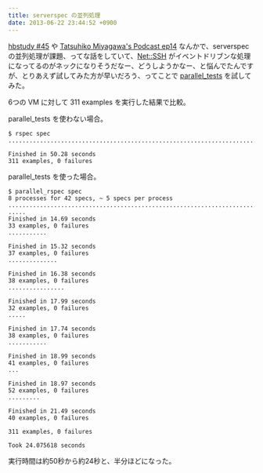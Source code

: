 ```yaml
---
title: serverspec の並列処理
date: 2013-06-22 23:44:52 +0900
---
```


[hbstudy #45](http://connpass.com/event/2580/) や [Tatsuhiko Miyagawa's Podcast ep14](http://podcast.bulknews.net/post/53587224871/ep14-docker-naoya-mizzy) なんかで、serverspec の並列処理が課題、ってな話をしていて、[Net::SSH](http://net-ssh.rubyforge.org/) がイベントドリブンな処理になってるのがネックになりそうだなー、どうしようかなー、と悩んでたんですが、とりあえず試してみた方が早いだろう、ってことで [parallel_tests](https://github.com/grosser/parallel_tests) を試してみた。

6つの VM に対して 311 examples を実行した結果で比較。

parallel_tests を使わない場合。

```
$ rspec spec
.......................................................................................................................................................................................................................................................................................................................

Finished in 50.28 seconds
311 examples, 0 failures
```

parallel_tests を使った場合。

```
$ parallel_rspec spec
8 processes for 42 specs, ~ 5 specs per process
.............................................................................................................................................................................................................................................
.....
Finished in 14.69 seconds
33 examples, 0 failures
...........

Finished in 15.32 seconds
37 examples, 0 failures
..............

Finished in 16.38 seconds
38 examples, 0 failures
................

Finished in 17.99 seconds
32 examples, 0 failures
.....

Finished in 17.74 seconds
38 examples, 0 failures
...........

Finished in 18.99 seconds
41 examples, 0 failures
...

Finished in 18.97 seconds
52 examples, 0 failures
.........

Finished in 21.49 seconds
40 examples, 0 failures

311 examples, 0 failures

Took 24.075618 seconds
```

実行時間は約50秒から約24秒と、半分ほどになった。
